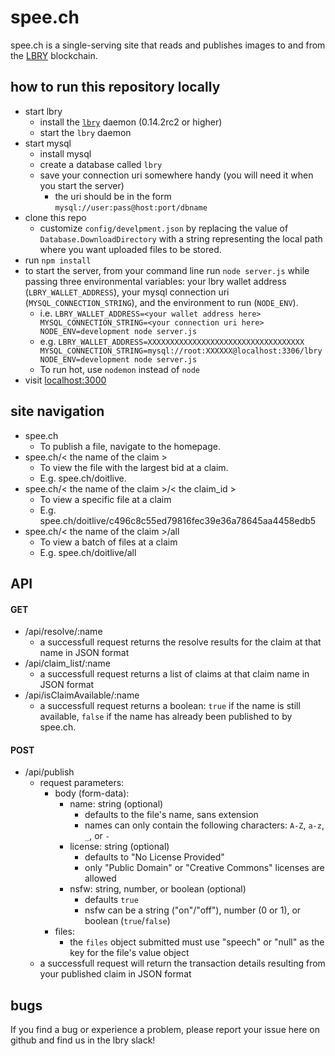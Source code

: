# spee.ch
spee.ch is a single-serving site that reads and publishes images to and from the [LBRY](https://lbry.io/) blockchain.

## how to run this repository locally
* start lbry
	* install the [`lbry`](https://github.com/lbryio/lbry) daemon (0.14.2rc2 or higher)
	* start the `lbry` daemon
* start mysql
	* install mysql
	* create a database called `lbry`
	* save your connection uri somewhere handy (you will need it when you start the server)
		* the uri should be in the form `mysql://user:pass@host:port/dbname`
* clone this repo
	* customize `config/develpment.json` by replacing the value of `Database.DownloadDirectory` with a string representing the local path where you want uploaded files to be stored.
* run `npm install`
* to start the server, from your command line run `node server.js` while passing three environmental variables: your lbry wallet address (`LBRY_WALLET_ADDRESS`), your mysql connection uri (`MYSQL_CONNECTION_STRING`), and the environment to run (`NODE_ENV`).
	* i.e. `LBRY_WALLET_ADDRESS=<your wallet address here> MYSQL_CONNECTION_STRING=<your connection uri here> NODE_ENV=development node server.js`
	* e.g. `LBRY_WALLET_ADDRESS=XXXXXXXXXXXXXXXXXXXXXXXXXXXXXXXXXXX MYSQL_CONNECTION_STRING=mysql://root:XXXXXX@localhost:3306/lbry NODE_ENV=development node server.js`
	* To run hot, use `nodemon` instead of `node`
* visit [localhost:3000](http://localhost:3000)

## site navigation
* spee.ch
	* To publish a file, navigate to the homepage.
* spee.ch/< the name of the claim >
	* To view the file with the largest bid at a claim.
	* E.g. spee.ch/doitlive.
* spee.ch/< the name of the claim >/< the claim_id >
	* To view a specific file at a claim
	* E.g. spee.ch/doitlive/c496c8c55ed79816fec39e36a78645aa4458edb5
* spee.ch/< the name of the claim >/all
	* To view a batch of files at a claim
	* E.g. spee.ch/doitlive/all

## API

#### GET
* /api/resolve/:name
	* a successfull request returns the resolve results for the claim at that name in JSON format
* /api/claim_list/:name
	* a successfull request returns a list of claims at that claim name in JSON format
* /api/isClaimAvailable/:name
	* a successfull request returns a boolean: `true` if the name is still available, `false` if the name has already been published to by spee.ch.

#### POST
* /api/publish
	* request parameters:
		* body (form-data):
			* name: string (optional)
				* defaults to the file's name, sans extension
				* names can only contain the following characters: `A-Z`, `a-z`, `_`, or `-`
			* license: string (optional)
				* defaults to "No License Provided"
				* only "Public Domain" or "Creative Commons" licenses are allowed
			* nsfw: string, number, or boolean (optional)
				* defaults `true`
				* nsfw can be a string ("on"/"off"), number (0 or 1), or boolean (`true`/`false`)
		* files:
			* the `files` object submitted must use "speech" or "null" as the key for the file's value object
	* a successfull request will return the transaction details resulting from your published claim in JSON format

## bugs
If you find a bug or experience a problem, please report your issue here on github and find us in the lbry slack!

